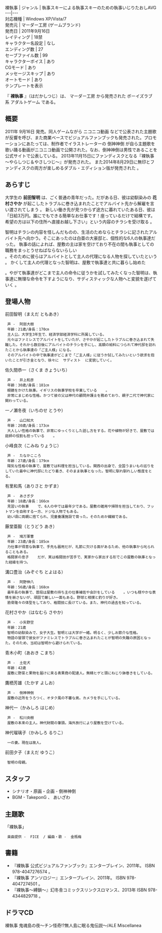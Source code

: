 裸執事  |  ジャンル  |  執事スキーによる執事スキーのための執事いじりたおしAVG   
---|---  
対応機種  |  Windows XP/Vista/7   
発売元  |  マーダー工房 (ゲームブランド)   
発売日  |  2011年9月16日   
レイティング  |  18禁   
キャラクター名設定  |  なし   
エンディング数  |  27   
セーブファイル数  |  99   
キャラクターボイス  |  あり   
CGモード  |  あり   
メッセージスキップ  |  あり   
オートモード  |  あり   
テンプレートを表示  
  
『 **裸執事** 』（はだかしつじ）は、  マーダー工房  から発売された  ボーイズラブ  系  アダルトゲーム  である。

##  概要  

2011年  9月16日  発売。同人ゲームながら  ニコニコ動画
などで公表された主題歌が反響を呼び、また商業ベースでビジュアルファンブックも発売された。プロモーションにあたっては、制作者でイラストレーターの  倒神神倒
が自ら主題歌を歌い踊る動画がニコニコ動画で公開された。なお、倒神神倒は男性であることを公式サイトで公表している。
2013年11月15日にファンディスクとなる『裸執事～やらしつじ＆やさしつじ～』が発売された。
また2014年8月29日に無印とファンディスクの両方が楽しめるダブル・エディション版が発売された    。

##  あらすじ  

大学生の **前田智明** は、ごく普通の青年だった。だがある日、彼は幼馴染みの **花村さやか**
が起こしたトラブルに巻き込まれたことでアルバイト先から解雇を言い渡されてしまう    。
新しい働き先が見つからず途方に暮れていたある日、彼は「日給3万円。誰にでもできる簡単なお仕事です！座っているだけで結構です。希望の方は以下の住所へ直接お越し下さい」という内容のチラシを受け取る
  。

智明はチラシの内容を怪しんだものの、生活のためならとチラシに記されたアルバイト先へ向かう。そこにあったのは白亜の大豪邸と、個性的な6人の執事達だった。
執事の話によれば、屋敷の主は家を空けており不在の間も執事としての職務をまっとうせねばならないらしい  
。そのために彼らはアルバイトとして主人の代理になる人物を探していたという    。 かくして主人の代理となった智明は、屋敷で執事達と共に暮らし始めた

。やがて執事達がどこまで主人の命令に従うかを試してみたくなった智明は、執事達に無理な命令を下すようになり、サディスティックな人物へと変貌を遂げていく
  。

##  登場人物  

前田智明（まえだ ともあき）

     声 -  阿部大樹 
     年齢：21歳/身長：170㎝ 
     主人公。大学生3年生で、経済学部経済学科に所属している。 
     元々はファミレスでアルバイトをしていたが、さやかが起こしたトラブルに巻き込まれて失職した。それから数日後にアルバイトのチラシを手にし、高額の給料につられて神代邸を訪れたことから執事達の「ご主人様」になる。 
     そのアルバイトの中で執事達がどこまで「ご主人様」に従うか試してみたいという欲求を抱いたことが引き金となり、徐々に  サディスト  に変貌していく。 
佐久間恭一（さくま きょういち）

     声 -  井上和彦   
     年齢：30歳/身長：181㎝ 
     眼鏡をかけた執事。イギリスの執事学校を卒業している    。 
     非常にまじめな性格。かつて彼の父は神代の顧問弁護士を務めており、親子二代で神代家に関わっている。 
一ノ瀬冬夜（いちのせ とうや）

     声 -  山口知大 
     年齢：20歳/身長：173㎝ 
     大人しい性格の執事で、非常にゆっくりとした話し方をする。花や植物が好きで、屋敷では庭師の役割も担っている    。 
小峰良次（こみね りょうじ）

     声 -  たなかこころ 
     年齢：27歳/身長：179㎝ 
     陽気な性格の執事で、屋敷では料理を担当している。関西の出身で、全国うまいもの巡りをしていた最中に神代邸にたどり着き、そのまま執事となった。智明に馴れ馴れしい態度をとる。 
有里和馬（ありさと かずま）

     声 -  あさぎ夕 
     年齢：18歳/身長：166㎝ 
     見習いの執事    で、6人の中では最年少である。屋敷の雑用や掃除を担当しており、フットマンを自称する一方、ドジな人物でもある。 
     幼い頃に両親に捨てられ、児童養護施設で育った。そのためか繊細である。 
藤堂亜毅（とうどう あき）

     声 -  鳩万軍曹 
     年齢：23歳/身長：185㎝ 
     力仕事が得意な執事で、手先も器用だが、礼節に欠ける面があるため、他の執事から叱られることもある。 
     格闘家の息子    だが、実は格闘技が苦手で、実家から家出する形でこの屋敷の執事となった経緯を持つ。 
溝口豊治（みぞぐち とよはる）

     声 -  阿野伸八 
     年齢：56歳/身長：168㎝ 
     最年長の執事で、普段は屋敷の持ち主の仕事補佐や会計をしている    。いつも穏やかな表情を崩さないが、頑固で厳しい一面もある。野球と相撲と釣りが好き。 
     筋骨隆々の体型をしており、格闘技に長けている。また、神代の過去を知っている。 
花村さやか（はなむら さやか）

     声 -  小矢野空 
     年齢：21歳 
     智明の幼馴染みで、女子大生。智明とは大学が一緒。明るく、少しお節介な性格。 
     物語の冒頭で彼女がファミレスでトラブルに巻き込まれたことが智明の失職の原因となった。そのため、当初は智明から避けられている。 
青木小町（あおき こまち）

     声 -  土佐犬 
     年齢：42歳 
     屋敷に野菜と果物を届けに来る青果商の配達人。無精ヒゲと頭にねじり鉢巻きをしている。 
鷹栖芳雄（たかす よしお）

     声 -  倒神神倒 
     屋敷の近所をうろつく、オタク風の不審な男。カメラを手にしている。 
神代一（かみしろ はじめ）

     声 -  松川央樹 
     屋敷の本来の主人。神代財閥の筆頭。海外旅行により屋敷を空けている。 
神代瑠璃子（かみしろ るりこ）

     一の妻。現在は故人。 
前田夕子（まえだ ゆうこ）

     智明の母親。 

##  スタッフ  

  * シナリオ・原画・企画 -  倒神神倒 
  * BGM -  TakeponG  、  あいざわ 

##  主題歌  

「裸執事」

     楽曲提供 -  FICE  / 編曲・歌 -  金瓶梅 

##  書籍  

  * 『裸執事 公式ビジュアルファンブック』エンターブレイン、2011年。  ISBN 978-4047276574  。 
  * 『裸執事 アンソロジー』エンターブレイン、2011年。  ISBN 978-4047274501  。 
  * 『裸執事～縛鎖～』幻冬舎コミックスリンクスロマンス、2013年  ISBN 978-4344829718  。 

##  ドラマCD  

裸執事 鬼魂島の夜～チン怪奇!?無人島に眠る鬼伝説～/ALE Miscellanea

